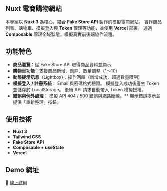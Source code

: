 ## Nuxt 電商購物網站
本專案以 **Nuxt 3** 為核心，結合 **Fake Store API** 製作的模擬電商網站。
實作商品列表、購物車、模擬登入與 **Token** 管理等功能，並使用 **Vercel** 部署。
透過 **Composable** 管理全域狀態，模擬真實前後端協作流程。

## 功能特色
- **商品瀏覽**：從 Fake Store API 取得商品資料並顯示
- **購物車功能**：支援商品新增、刪除、數量調整（1～10）
- **動態提示訊息**（Lightbox）：操作回饋（新增成功、超過數量限制）
- **模擬登入 / 註冊系統**：
    Email 與密碼格式驗證。
    模擬登入成功後產生 Token 並儲存於 LocalStorage。
    後續 API 請求自動帶入 Token 模擬授權。
- **錯誤與例外處理**：
    模擬 API 404 / 500 錯誤與網路斷線。**
    顯示錯誤提示並提供「重新整理」按鈕。

## 使用技術
- **Nuxt 3**
- **Tailwind CSS**
- **Fake Store API**
- **Composable + useState**
- **Vercel**

## Demo 網址
🔗 [線上試用](https://nuxt-e-commerce-eta.vercel.app)

